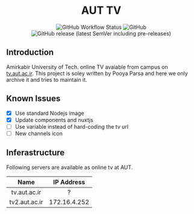 <h1 align="center">AUT TV</h1>

<p align="center">
  <img src="https://img.shields.io/github/workflow/status/aut-cic/tv/ci?label=ci&logo=github&style=for-the-badge" alt="GitHub Workflow Status">
  <img alt="GitHub" src="https://img.shields.io/github/license/aut-cic/tv?logo=gnu&style=for-the-badge">
  <img alt="GitHub release (latest SemVer including pre-releases)" src="https://img.shields.io/github/v/release/aut-cic/tv?include_prereleases&logo=github&style=for-the-badge">
</p>

## Introduction

Amirkabir University of Tech. online TV avaiable from campus on [tv.aut.ac.ir](https://tv.aut.ac.ir).
This project is soley written by Pooya Parsa and here we only archive it and tries to maintain it.

## Known Issues

- [x] Use standard Nodejs image
- [x] Update components and nuxtjs
- [ ] Use variable instead of hard-coding the tv url
- [ ] New channels icon

## Inferastructure

Following servers are available as online tv at AUT.

|     Name      |  IP Address  |
| :-----------: | :----------: |
| tv.aut.ac.ir  |      ?       |
| tv2.aut.ac.ir | 172.16.4.252 |
